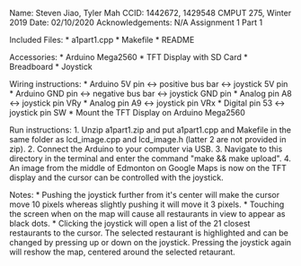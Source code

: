 Name: Steven Jiao, Tyler Mah
CCID: 1442672, 1429548
CMPUT 275, Winter 2019
Date: 02/10/2020
Acknowledgements: N/A
Assignment 1 Part 1

Included Files:
	* a1part1.cpp
	* Makefile
	* README

Accessories:
	* Arduino Mega2560
	* TFT Display with SD Card
	* Breadboard
	* Joystick

Wiring instructions:
	* Arduino 5V pin <-> positive bus bar <-> joystick 5V pin
	* Arduino GND pin <-> negative bus bar <-> joystick GND pin
	* Analog pin A8 <-> joystick pin VRy
	* Analog pin A9 <-> joystick pin VRx
	* Digital pin 53 <-> joystick pin SW
	* Mount the TFT Display on Arduino Mega2560

Run instructions:
	1. Unzip a1part1.zip and put a1part1.cpp and Makefile in the same folder as 		lcd_image.cpp and lcd_image.h (latter 2 are not provided in zip).
	2. Connect the Arduino to your computer via USB.
	3. Navigate to this directory in the terminal and enter the command "make && make upload". 
	4. An image from the middle of Edmonton on Google Maps is now on the TFT display and the cursor can be controlled with the joystick. 

Notes:
	* Pushing the joystick further from it's center will make the cursor move 10 pixels whereas slightly pushing it will move it 3 pixels. 
	* Touching the screen when on the map will cause all restaurants in view to appear as black dots.
	* Clicking the joystick will open a list of the 21 closest restaurants to the cursor. The selected restaurant is highlighted and can be changed by pressing up or down on the joystick. Pressing the joystick again will reshow the map, centered around the selected retaurant.
